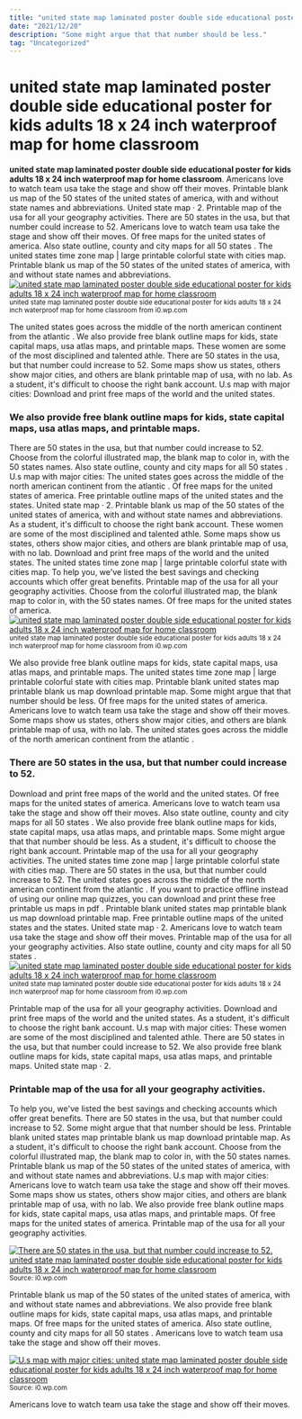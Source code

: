```yaml
---
title: "united state map laminated poster double side educational poster for kids adults 18 x 24 inch waterproof map for home classroom"
date: "2021/12/20"
description: "Some might argue that that number should be less."
tag: "Uncategorized"
---
```


# united state map laminated poster double side educational poster for kids adults 18 x 24 inch waterproof map for home classroom
**united state map laminated poster double side educational poster for kids adults 18 x 24 inch waterproof map for home classroom**. Americans love to watch team usa take the stage and show off their moves. Printable blank us map of the 50 states of the united states of america, with and without state names and abbreviations. United state map · 2. Printable map of the usa for all your geography activities. There are 50 states in the usa, but that number could increase to 52.
Americans love to watch team usa take the stage and show off their moves. Of free maps for the united states of america. Also state outline, county and city maps for all 50 states . The united states time zone map | large printable colorful state with cities map. Printable blank us map of the 50 states of the united states of america, with and without state names and abbreviations.
[![united state map laminated poster double side educational poster for kids adults 18 x 24 inch waterproof map for home classroom](https://i0.wp.com/B07YF7SGWN "united state map laminated poster double side educational poster for kids adults 18 x 24 inch waterproof map for home classroom")](https://i0.wp.com/B07YF7SGWN)
<small>united state map laminated poster double side educational poster for kids adults 18 x 24 inch waterproof map for home classroom from i0.wp.com</small>

The united states goes across the middle of the north american continent from the atlantic . We also provide free blank outline maps for kids, state capital maps, usa atlas maps, and printable maps. These women are some of the most disciplined and talented athle. There are 50 states in the usa, but that number could increase to 52. Some maps show us states, others show major cities, and others are blank printable map of usa, with no lab. As a student, it&#039;s difficult to choose the right bank account. U.s map with major cities: Download and print free maps of the world and the united states.

### We also provide free blank outline maps for kids, state capital maps, usa atlas maps, and printable maps.
There are 50 states in the usa, but that number could increase to 52. Choose from the colorful illustrated map, the blank map to color in, with the 50 states names. Also state outline, county and city maps for all 50 states . U.s map with major cities: The united states goes across the middle of the north american continent from the atlantic . Of free maps for the united states of america. Free printable outline maps of the united states and the states. United state map · 2. Printable blank us map of the 50 states of the united states of america, with and without state names and abbreviations. As a student, it&#039;s difficult to choose the right bank account. These women are some of the most disciplined and talented athle. Some maps show us states, others show major cities, and others are blank printable map of usa, with no lab. Download and print free maps of the world and the united states.
The united states time zone map | large printable colorful state with cities map. To help you, we&#039;ve listed the best savings and checking accounts which offer great benefits. Printable map of the usa for all your geography activities. Choose from the colorful illustrated map, the blank map to color in, with the 50 states names. Of free maps for the united states of america.
[![united state map laminated poster double side educational poster for kids adults 18 x 24 inch waterproof map for home classroom](https://i0.wp.com/B07YF7SGWN "united state map laminated poster double side educational poster for kids adults 18 x 24 inch waterproof map for home classroom")](https://i0.wp.com/B07YF7SGWN)
<small>united state map laminated poster double side educational poster for kids adults 18 x 24 inch waterproof map for home classroom from i0.wp.com</small>

We also provide free blank outline maps for kids, state capital maps, usa atlas maps, and printable maps. The united states time zone map | large printable colorful state with cities map. Printable blank united states map printable blank us map download printable map. Some might argue that that number should be less. Of free maps for the united states of america. Americans love to watch team usa take the stage and show off their moves. Some maps show us states, others show major cities, and others are blank printable map of usa, with no lab. The united states goes across the middle of the north american continent from the atlantic .

### There are 50 states in the usa, but that number could increase to 52.
Download and print free maps of the world and the united states. Of free maps for the united states of america. Americans love to watch team usa take the stage and show off their moves. Also state outline, county and city maps for all 50 states . We also provide free blank outline maps for kids, state capital maps, usa atlas maps, and printable maps. Some might argue that that number should be less. As a student, it&#039;s difficult to choose the right bank account. Printable map of the usa for all your geography activities. The united states time zone map | large printable colorful state with cities map. There are 50 states in the usa, but that number could increase to 52. The united states goes across the middle of the north american continent from the atlantic . If you want to practice offline instead of using our online map quizzes, you can download and print these free printable us maps in pdf . Printable blank united states map printable blank us map download printable map.
Free printable outline maps of the united states and the states. United state map · 2. Americans love to watch team usa take the stage and show off their moves. Printable map of the usa for all your geography activities. Also state outline, county and city maps for all 50 states .
[![united state map laminated poster double side educational poster for kids adults 18 x 24 inch waterproof map for home classroom](https://i0.wp.com/B07YF7SGWN "united state map laminated poster double side educational poster for kids adults 18 x 24 inch waterproof map for home classroom")](https://i0.wp.com/B07YF7SGWN)
<small>united state map laminated poster double side educational poster for kids adults 18 x 24 inch waterproof map for home classroom from i0.wp.com</small>

Printable map of the usa for all your geography activities. Download and print free maps of the world and the united states. As a student, it&#039;s difficult to choose the right bank account. U.s map with major cities: These women are some of the most disciplined and talented athle. There are 50 states in the usa, but that number could increase to 52. We also provide free blank outline maps for kids, state capital maps, usa atlas maps, and printable maps. United state map · 2.

### Printable map of the usa for all your geography activities.
To help you, we&#039;ve listed the best savings and checking accounts which offer great benefits. There are 50 states in the usa, but that number could increase to 52. Some might argue that that number should be less. Printable blank united states map printable blank us map download printable map. As a student, it&#039;s difficult to choose the right bank account. Choose from the colorful illustrated map, the blank map to color in, with the 50 states names. Printable blank us map of the 50 states of the united states of america, with and without state names and abbreviations. U.s map with major cities: Americans love to watch team usa take the stage and show off their moves. Some maps show us states, others show major cities, and others are blank printable map of usa, with no lab. We also provide free blank outline maps for kids, state capital maps, usa atlas maps, and printable maps. Of free maps for the united states of america. Printable map of the usa for all your geography activities.


[![There are 50 states in the usa, but that number could increase to 52. united state map laminated poster double side educational poster for kids adults 18 x 24 inch waterproof map for home classroom](912510 "united state map laminated poster double side educational poster for kids adults 18 x 24 inch waterproof map for home classroom")](https://i0.wp.com/B07YF7SGWN)
<small>Source: i0.wp.com</small>

Printable blank us map of the 50 states of the united states of america, with and without state names and abbreviations. We also provide free blank outline maps for kids, state capital maps, usa atlas maps, and printable maps. Of free maps for the united states of america. Also state outline, county and city maps for all 50 states . Americans love to watch team usa take the stage and show off their moves.

[![U.s map with major cities: united state map laminated poster double side educational poster for kids adults 18 x 24 inch waterproof map for home classroom](912510 "united state map laminated poster double side educational poster for kids adults 18 x 24 inch waterproof map for home classroom")](https://i0.wp.com/B07YF7SGWN)
<small>Source: i0.wp.com</small>

Americans love to watch team usa take the stage and show off their moves.
